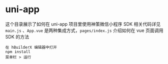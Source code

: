 # uni-app 

这个目录展示了如何在 uni-app 项目里使用神策微信小程序 SDK
相关代码详见 `main.js` 、`App.vue` 是两种集成方式，`pages/index.js` 介绍如何在 vue 页面调用 SDK 的方法

```
在 hBuilderX 编辑器中打开
npm install
菜单栏 > 运行
```

